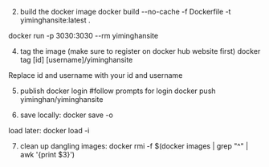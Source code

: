 2. build the docker image
docker build --no-cache -f Dockerfile -t yiminghansite:latest .

docker run -p 3030:3030 --rm yiminghansite

4. tag the image (make sure to register on docker hub website first)
docker tag [id] [username]/yiminghansite

Replace id and username with your id and username

5. publish
docker login #follow prompts for login
docker push yiminghan/yiminghansite

6. save locally:
docker save -o <path for generated tar file> <image name>

load later:
docker load -i <path to image tar file>

7. clean up dangling images:
docker rmi -f $(docker images | grep "^<none>" | awk '{print $3}')